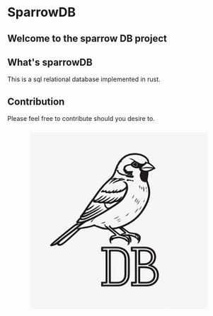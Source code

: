 # SparrowDB

## Welcome to the sparrow DB project

## What's sparrowDB

This is a sql relational database implemented in rust. 

## Contribution

Please feel free to contribute should you desire to.



<h3 align="center" > <img src="./docs/artwork/sparrowdb.jpg" width="400" height="400" style="center: 10px;"></h3
